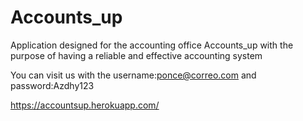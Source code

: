 # Accounts_up 

Application designed for the accounting office Accounts_up with the purpose of having a reliable and effective accounting system

You can visit us with the username:ponce@correo.com and password:Azdhy123

https://accountsup.herokuapp.com/





